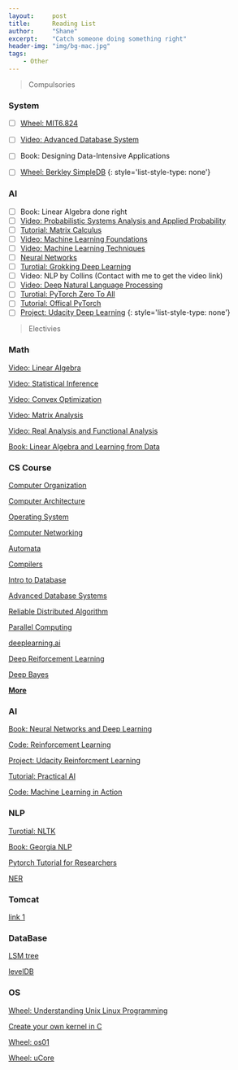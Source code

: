 ```yaml
---
layout:     post
title:      Reading List
author:     "Shane"
excerpt:    "Catch someone doing something right"
header-img: "img/bg-mac.jpg"
tags:
    - Other
---
```


> Compulsories

### System
- [ ] [Wheel: MIT6.824](https://github.com/chaozh/MIT-6.824)
- [ ] [Video: Advanced Database System](https://www.youtube.com/watch?v=poEfLYH9W2M&list=PLSE8ODhjZXjYplQRUlrgQKwIAV3es0U6t&index=1)
- [ ] Book: Designing Data-Intensive Applications
- [ ] [Wheel: Berkley SimpleDB](https://github.com/iamxpy/SimpleDB)
{: style='list-style-type: none'}


### AI
- [ ] Book: Linear Algebra done right
- [ ] [Video: Probabilistic Systems Analysis and Applied Probability](https://www.youtube.com/playlist?list=PLUl4u3cNGP61MdtwGTqZA0MreSaDybji8)
- [ ] [Tutorial: Matrix Calculus](https://arxiv.org/pdf/1802.01528.pdf)
- [ ] [Video: Machine Learning Foundations](https://www.youtube.com/playlist?list=PLXVfgk9fNX2I7tB6oIINGBmW50rrmFTqf)
- [ ] [Video: Machine Learning Techniques](https://www.youtube.com/playlist?list=PLXVfgk9fNX2IQOYPmqjqWsNUFl2kpk1U2)
- [ ] [Neural Networks](https://www.youtube.com/watch?v=SGZ6BttHMPw&list=PL6Xpj9I5qXYEcOhn7TqghAJ6NAPrNmUBH)
- [ ] [Turotial: Grokking Deep Learning](https://github.com/iamtrask/Grokking-Deep-Learning)
- [ ] Video: NLP by Collins (Contact with me to get the video link)
- [ ] [Video: Deep Natural Language Processing](https://github.com/oxford-cs-deepnlp-2017/lectures)
- [ ] [Turotial: PyTorch Zero To All](https://www.youtube.com/playlist?list=PLlMkM4tgfjnJ3I-dbhO9JTw7gNty6o_2m)
- [ ] [Tutorial: Offical PyTorch](https://pytorch.org/tutorials/beginner/deep_learning_nlp_tutorial.html)
- [ ] [Project: Udacity Deep Learning](https://github.com/RyanCCollins/deep-learning-nd)
{: style='list-style-type: none'}

> Electivies

### Math
[Video: Linear Algebra](https://www.youtube.com/watch?v=AfY1ak89fwU&list=PLe94oLfiYuBCN-1N9aHJVjqO0K_Ug0VwZ)

[Video: Statistical Inference](https://www.youtube.com/playlist?list=PLj6E8qlqmkFtvN44vX_D7YRxAgivkONyN)

[Video: Convex Optimization](https://lagunita.stanford.edu/courses/Engineering/CVX101/Winter2014/course/)

[Video: Matrix Analysis](https://www.youtube.com/playlist?list=PLj6E8qlqmkFsnTes37wyzOREFTQ9Lv0hI)

[Video: Real Analysis and Functional Analysis](https://www.youtube.com/playlist?list=PLTZS5MfjsAzMKStF2fm3kolbIBVEa6Biu)

[Book: Linear Algebra and Learning from Data](http://math.mit.edu/~gs/learningfromdata/)

### CS Course
[Computer Organization](https://www.youtube.com/playlist?list=PLhMnuBfGeCDM8pXLpqib90mDFJI-e1lpk)

[Computer Architecture](https://www.coursera.org/learn/comparch/home/welcome)

[Operating System](https://www.youtube.com/playlist?list=PL--jIyXjDXf6Q4XA6q8RYnyChYzJ0K0F2)

[Computer Networking](https://www.youtube.com/watch?v=-nciJGUPyAM&list=PLK5LBGAqhW7_FNgTSY4UIB58ZEVao13IY)

[Automata](https://www.youtube.com/watch?v=HyUK5RAJg1c&list=PLK_sH5jbkYciCyOTllsGyHVcHErHhtnZZ)

[Compilers](https://lagunita.stanford.edu/courses/Engineering/Compilers/Fall2014/course/)

[Intro to Database](https://www.youtube.com/playlist?list=PLhMnuBfGeCDPtyC9kUf_hG_QwjYzZ0Am1)

[Advanced Database Systems](https://www.youtube.com/playlist?list=PLSE8ODhjZXjYplQRUlrgQKwIAV3es0U6t)

[Reliable Distributed Algorithm](https://www.youtube.com/playlist?list=PLx3mQFFeHPjndmQ0iP9j6C58b90hqGa0X)

[Parallel Computing](https://developer.nvidia.com/educators/existing-courses)

[deeplearning.ai](https://www.youtube.com/channel/UCcIXc5mJsHVYTZR1maL5l9w/featured)

[Deep Reiforcement Learning](https://www.youtube.com/playlist?list=PLJV_el3uVTsODxQFgzMzPLa16h6B8kWM_)

[Deep Bayes](https://www.youtube.com/playlist?list=PLe5rNUydzV9Q01vWCP9BV7NhJG3j7mz62)

[**More**](https://www.youtube.com/channel/UCSynHr2gm5wAqG-69nsTl4A/playlists?shelf_id=0&view=52)

### AI
[Book: Neural Networks and Deep Learning](http://neuralnetworksanddeeplearning.com/index.html)

[Code: Reinforcement Learning](https://github.com/ShangtongZhang/reinforcement-learning-an-introduction)

[Project: Udacity Reinforcment Learning](https://github.com/dalmia/udacity-deep-reinforcement-learning)

[Tutorial: Practical AI](https://github.com/GokuMohandas/practicalAI)

[Code: Machine Learning in Action](https://github.com/TingNie/Machine-learning-in-action)

### NLP

[Turotial: NLTK](https://www.youtube.com/playlist?list=PLQVvvaa0QuDf2JswnfiGkliBInZnIC4HL)

[Book: Georgia NLP](https://github.com/jacobeisenstein/gt-nlp-class)

[Pytorch Tutorial for Researchers](https://github.com/yunjey/pytorch-tutorial)

[NER](https://github.com/ZhixiuYe/NER-pytorch)

### Tomcat
[link 1](https://www.jianshu.com/p/dce1ee01fb90/)

### DataBase
[LSM tree](http://www.pandademo.com/wp-content/uploads/2017/12/A-Comparison-of-Fractal-Trees-to-Log-Structured-Merge-LSM-Trees.pdf)

[levelDB](https://dirtysalt.github.io/html/leveldb.html)

### OS
[Wheel: Understanding Unix Linux Programming](https://github.com/ZCplayground/Understanding-Unix-Linux-Programming)

[Create your own kernel in C](https://www.codeproject.com/Articles/1225196/%2FArticles%2F1225196%2FCreate-Your-Own-Kernel-In-C)

[Wheel: os01](https://github.com/tuhdo/os01)

[Wheel: uCore](https://github.com/chyyuu/ucore_os_lab/blob/master/README-chinese.md)